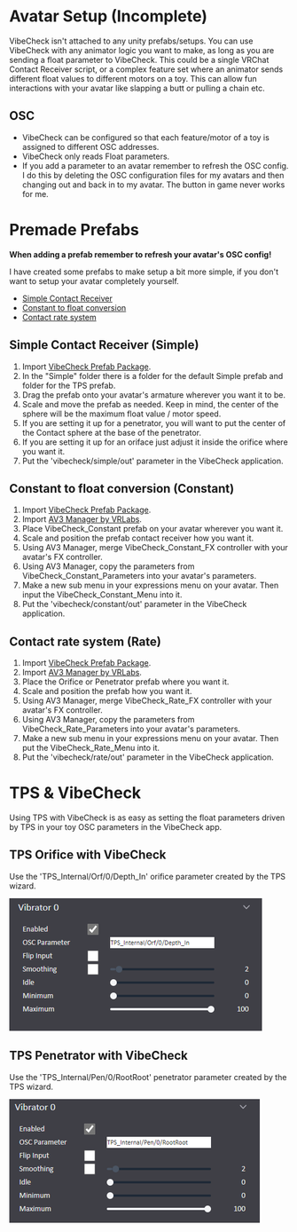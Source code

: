 # Avatar Setup (Incomplete)

VibeCheck isn't attached to any unity prefabs/setups. You can use VibeCheck with any animator logic you want to make, as long as you are sending a float parameter to VibeCheck. This could be a single VRChat Contact Receiver script, or a complex feature set where an animator sends different float values to different motors on a toy. This can allow fun interactions with your avatar like slapping a butt or pulling a chain etc.

## OSC

- VibeCheck can be configured so that each feature/motor of a toy is assigned to different OSC addresses.
- VibeCheck only reads Float parameters.
- If you add a parameter to an avatar remember to refresh the OSC config. I do this by deleting the OSC configuration files for my avatars and then changing out and back in to my avatar. The button in game never works for me.

# Premade Prefabs

**When adding a prefab remember to refresh your avatar's OSC config!**

I have created some prefabs to make setup a bit more simple, if you don't want to setup your avatar completely yourself.

- [Simple Contact Receiver](./AvatarSetup.md#simple-contact-receiver-simple)
- [Constant to float conversion](./AvatarSetup.md#constant-to-float-conversion-constant)
- [Contact rate system](./AvatarSetup.md#contact-rate-system-rate)

## Simple Contact Receiver (Simple)

1. Import [VibeCheck Prefab Package]().
2. In the "Simple" folder there is a folder for the default Simple prefab and folder for the TPS prefab.
3. Drag the prefab onto your avatar's armature wherever you want it to be.
4. Scale and move the prefab as needed. Keep in mind, the center of the sphere will be the maximum float value / motor speed.
5. If you are setting it up for a penetrator, you will want to put the center of the Contact sphere at the base of the penetrator.
6. If you are setting it up for an oriface just adjust it inside the orifice where you want it.
7. Put the 'vibecheck/simple/out' parameter in the VibeCheck application.

## Constant to float conversion (Constant)

1. Import [VibeCheck Prefab Package]().
2. Import [AV3 Manager by VRLabs](https://github.com/VRLabs/Avatars-3.0-Manager/releases/latest).
3. Place VibeCheck_Constant prefab on your avatar wherever you want it.
4. Scale and position the prefab contact receiver how you want it.
5. Using AV3 Manager, merge VibeCheck_Constant_FX controller with your avatar's FX controller.
6. Using AV3 Manager, copy the parameters from VibeCheck_Constant_Parameters into your avatar's parameters.
7. Make a new sub menu in your expressions menu on your avatar. Then input the VibeCheck_Constant_Menu into it.
8. Put the 'vibecheck/constant/out' parameter in the VibeCheck application.

## Contact rate system (Rate)

1. Import [VibeCheck Prefab Package]().
2. Import [AV3 Manager by VRLabs](https://github.com/VRLabs/Avatars-3.0-Manager/releases/latest).
3. Place the Orifice or Penetrator prefab where you want it.
5. Scale and position the prefab how you want it.
6. Using AV3 Manager, merge VibeCheck_Rate_FX controller with your avatar's FX controller.
7. Using AV3 Manager, copy the parameters from VibeCheck_Rate_Parameters into your avatar's parameters.
8. Make a new sub menu in your expressions menu on your avatar. Then put the VibeCheck_Rate_Menu into it.
9. Put the 'vibecheck/rate/out' parameter in the VibeCheck application.

# TPS & VibeCheck

Using TPS with VibeCheck is as easy as setting the float parameters driven by TPS in your toy OSC parameters in the VibeCheck app.

## TPS **Orifice** with VibeCheck

Use the 'TPS_Internal/Orf/0/Depth_In' orifice parameter created by the TPS wizard.

![TPS Orifice](./VC_TPS_Orifice_Parameter.png)

## TPS **Penetrator** with VibeCheck

Use the 'TPS_Internal/Pen/0/RootRoot' penetrator parameter created by the TPS wizard.

![TPS Penetrator](./VC_TPS_Penetrator_Parameter.png)
